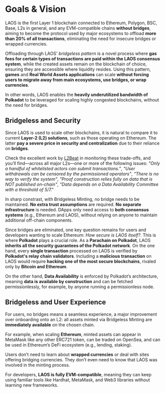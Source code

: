 # Goals & Vision

LAOS is the first Layer 1 blockchain connected to Ethereum, Polygon, BSC, Base, L2s in general, and any EVM-compatible chains **without bridges**, aiming to become the protocol used by major ecosystems to offload **more than 20% of all transactions**, eliminating the need for insecure bridges or wrapped currencies.

Offloading through LAOS' *bridgeless pattern* is a novel process where **gas fees for certain types of transactions are paid within the LAOS consensus system**, while the created assets remain on the blockchain of choice, ensuring they are accessible where liquidity resides. Using this pattern, **games** and **Real World Assets applications** can scale **without forcing users to migrate away from main ecosystems, use bridges, or wrap currencies**. 

In other words, LAOS enables the **heavily underutilized bandwidth of Polkadot** to be leveraged for scaling highly congested blockchains, without the need for bridges.


## Bridgeless and Security

Since LAOS is used to scale other blockchains, it is natural to compare it to current **Layer-2 (L2) solutions**, such as those operating on Ethereum. The latter **pay a severe price in security and centralization** due to their reliance on **bridges**.  

Check the excellent work by [L2Beat](https://l2beat.com/scaling/risk) in monitoring these trade-offs, and you’ll find—across all major L2s—one or more of the following issues:
*"Only a handful of whitelisted actors can submit transactions."*, *"User withdrawals can be censored by the permissioned operators"*, *"There is no way to verify the system"*,
*"Proof construction relies fully on data that is NOT published on-chain"*, *"Data depends on a Data Availability Committee with a threshold of 5/7."*  

In sharp constrast, with Bridgeless Minting, no bridge needs to be maintained. **No extra trust assumptions** are required. **No separate infrastructure** is needed. DApps only need access to **both consensus systems** (e.g., Ethereum and LAOS), without relying on anyone to maintain additional off-chain components.  

Since bridges are eliminated, one key question remains for users and developers wanting to scale Ethereum: *How secure is LAOS itself?*. This is where **Polkadot** plays a crucial role. As a **Parachain on Polkadot**, LAOS **inherits all the security guarantees of the Polkadot network**. On the one hand, every **single transaction** processed on LAOS is verified by **Polkadot's relay chain validators**. Including a **malicious transaction** on LAOS would require **hacking one of the most secure blockchains**, rivaled only by **Bitcoin and Ethereum**. 

On the other hand, **Data Availability** is enforced by Polkadot’s architecture, meaning **data is available by construction** and can be fetched permissionlessly, for example, by anyone running a permissionless node.  

## Bridgeless and User Experience


For users, no bridges means a seamless experience, a major improvement over onboarding onto an L2: all assets minted via Bridgeless Minting are **immediately available** on the chosen chain.  

For example, when scaling **Ethereum**, minted assets can appear in MetaMask like any other ERC721 token, can be traded on OpenSea, and can be used in Ethereum’s DeFi ecosystem (e.g., lending, staking).  

Users don’t need to learn about **wrapped currencies** or deal with sites offering bridging currencies. They don’t even need to know that LAOS was involved in the minting process.  

For developers, **LAOS is fully EVM-compatible**, meaning they can keep using familiar tools like Hardhat, MetaMask, and Web3 libraries without learning new frameworks.  

